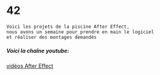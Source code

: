 # 42

```
Voici les projets de la piscine After Effect,  
nous avons un semaine pour prendre en main le logiciel  
et réaliser des montages demandés 
```

##### Voici la chaîne youtube:
[vidéos After Effect](https://www.youtube.com/playlist?list=PL_pcSETOqZnaZxuCdYCSCJ86q33nLbbn8)

